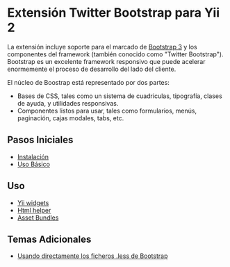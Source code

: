 Extensión Twitter Bootstrap para Yii 2
======================================

La extensión incluye soporte para el marcado de [Bootstrap 3](http://getbootstrap.com/) y los componentes del framework
(también conocido como "Twitter Bootstrap"). Bootstrap es un excelente framework responsivo que puede acelerar
enormemente el proceso de desarrollo del lado del cliente.

El núcleo de Boostrap está representado por dos partes:

- Bases de CSS, tales como un sistema de cuadriculas, tipografía, clases de ayuda, y utilidades responsivas.
- Componentes listos para usar, tales como formularios, menús, paginación, cajas modales, tabs, etc.

Pasos Iniciales
---------------

* [Instalación](installation.md)
* [Uso Básico](basic-usage.md)

Uso
---

* [Yii widgets](usage-widgets.md)
* [Html helper](helper-html.md)
* [Asset Bundles](asset-bundles.md)

Temas Adicionales
-----------------

* [Usando directamente los ficheros .less de Bootstrap](topics-less.md)
